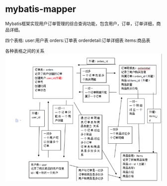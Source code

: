 # mybatis-mapper
Mybatis框架实现用户订单管理的综合查询功能，包含用户，订单，订单详细，商品详细。

四个表格:
user:用户表
orders:订单表
orderdetail:订单详细表
items:商品表

各种表格之间的关系
![image](https://github.com/say-hello-user/mybatis-mapper/blob/master/relation.png)
